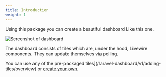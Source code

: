 ```yaml
---
title: Introduction
weight: 1
---
```


Using this package you can create a beautiful dashboard Like this one.

![Screenshot of dashboard](../../docs/images/dashboard.png)

The dashboard consists of tiles which are, under the hood, Livewire components. They can update themselves via polling. 

You can use any of the pre-packaged tiles](/laravel-dashboard/v1/adding-tiles/overview) or [create your own](/laravel-dashboard/v1/adding-tiles/creating-your-own-tile).
